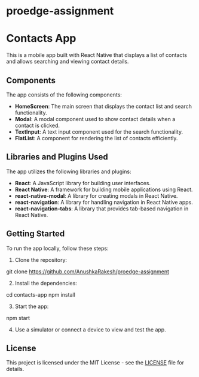 # proedge-assignment
# Contacts App

This is a mobile app built with React Native that displays a list of contacts and allows searching and viewing contact details.

## Components

The app consists of the following components:

- **HomeScreen**: The main screen that displays the contact list and search functionality.
- **Modal**: A modal component used to show contact details when a contact is clicked.
- **TextInput**: A text input component used for the search functionality.
- **FlatList**: A component for rendering the list of contacts efficiently.

## Libraries and Plugins Used

The app utilizes the following libraries and plugins:

- **React**: A JavaScript library for building user interfaces.
- **React Native**: A framework for building mobile applications using React.
- **react-native-modal**: A library for creating modals in React Native.
- **react-navigation**: A library for handling navigation in React Native apps.
- **react-navigation-tabs**: A library that provides tab-based navigation in React Native.

## Getting Started

To run the app locally, follow these steps:

1. Clone the repository:

git clone https://github.com/AnushkaRakesh/proedge-assignment
  
2. Install the dependencies:

cd contacts-app
npm install
  
3. Start the app:

npm start
  
4. Use a simulator or connect a device to view and test the app.

## License

This project is licensed under the MIT License - see the [LICENSE](LICENSE) file for details.

